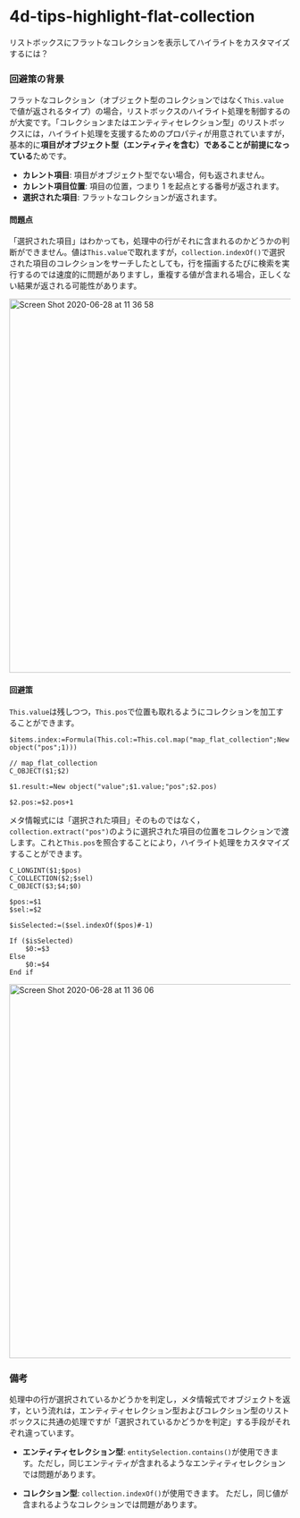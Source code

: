 # 4d-tips-highlight-flat-collection
リストボックスにフラットなコレクションを表示してハイライトをカスタマイズするには？

### 回避策の背景 

フラットなコレクション（オブジェクト型のコレクションではなく``This.value``で値が返されるタイプ）の場合，リストボックスのハイライト処理を制御するのが大変です。「コレクションまたはエンティティセレクション型」のリストボックスには，ハイライト処理を支援するためのプロパティが用意されていますが，基本的に**項目がオブジェクト型（エンティティを含む）であることが前提になっている**ためです。

* **カレント項目**: 項目がオブジェクト型でない場合，何も返されません。
* **カレント項目位置**: 項目の位置，つまり 1 を起点とする番号が返されます。
* **選択された項目**: フラットなコレクションが返されます。

#### 問題点

「選択された項目」はわかっても，処理中の行がそれに含まれるのかどうかの判断ができません。値は``This.value``で取れますが，``collection.indexOf()``で選択された項目のコレクションをサーチしたとしても，行を描画するたびに検索を実行するのでは速度的に問題がありますし，重複する値が含まれる場合，正しくない結果が返される可能性があります。

<img width="669" alt="Screen Shot 2020-06-28 at 11 36 58" src="https://user-images.githubusercontent.com/1725068/85936254-bb981b80-b933-11ea-91ce-d9a03d16b6ef.png">

#### 回避策

``This.value``は残しつつ，``This.pos``で位置も取れるようにコレクションを加工することができます。

```4d
$items.index:=Formula(This.col:=This.col.map("map_flat_collection";New object("pos";1)))
```

```4d
// map_flat_collection
C_OBJECT($1;$2)

$1.result:=New object("value";$1.value;"pos";$2.pos)

$2.pos:=$2.pos+1
```

メタ情報式には「選択された項目」そのものではなく，``collection.extract("pos")``のように選択された項目の位置をコレクションで渡します。これと``This.pos``を照合することにより，ハイライト処理をカスタマイズすることができます。

```4d
C_LONGINT($1;$pos)
C_COLLECTION($2;$sel)
C_OBJECT($3;$4;$0)

$pos:=$1
$sel:=$2

$isSelected:=($sel.indexOf($pos)#-1)

If ($isSelected)
	$0:=$3
Else 
	$0:=$4
End if 
```

<img width="669" alt="Screen Shot 2020-06-28 at 11 36 06" src="https://user-images.githubusercontent.com/1725068/85936244-97d4d580-b933-11ea-85c2-8d274c1af4b6.png">

### 備考

処理中の行が選択されているかどうかを判定し，メタ情報式でオブジェクトを返す，という流れは，エンティティセレクション型およびコレクション型のリストボックスに共通の処理ですが「選択されているかどうかを判定」する手段がそれぞれ違っています。

* **エンティティセレクション型**: ``entitySelection.contains()``が使用できます。ただし，同じエンティティが含まれるようなエンティティセレクションでは問題があります。

* **コレクション型**: ``collection.indexOf()``が使用できます。 ただし，同じ値が含まれるようなコレクションでは問題があります。
